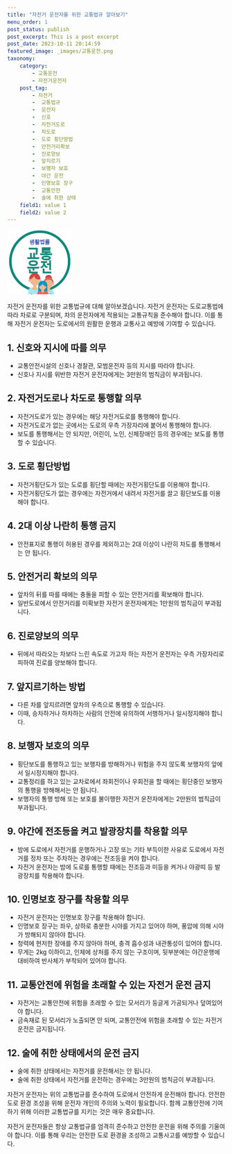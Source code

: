```yaml
---
title: "자전거 운전자를 위한 교통법규 알아보기"
menu_order: 1
post_status: publish
post_excerpt: This is a post excerpt
post_date: 2023-10-11 20:14:59
featured_image: _images/교통운전.png
taxonomy:
    category:
        - 교통운전
        - 자전거운전자
    post_tag:
        - 자전거
        -  교통법규
        -  운전자
        -  신호
        -  자전거도로
        -  차도로
        -  도로 횡단방법
        -  안전거리확보
        -  진로양보
        -  앞지르기
        -  보행자 보호
        -  야간 운전
        -  인명보호 장구
        -  교통안전
        -  술에 취한 상태
    field1: value 1
    field2: value 2
---
```


![교통운전](/_images/교통운전.png)

자전거 운전자를 위한 교통법규에 대해 알아보겠습니다. 자전거 운전자는 도로교통법에 따라 차로로 구분되며, 차의 운전자에게 적용되는 교통규칙을 준수해야 합니다. 이를 통해 자전거 운전자는 도로에서의 원활한 운행과 교통사고 예방에 기여할 수 있습니다.

## 1. 신호와 지시에 따를 의무

- 교통안전시설의 신호나 경찰관, 모범운전자 등의 지시를 따라야 합니다.
- 신호나 지시를 위반한 자전거 운전자에게는 3만원의 범칙금이 부과됩니다.

## 2. 자전거도로나 차도로 통행할 의무

- 자전거도로가 있는 경우에는 해당 자전거도로를 통행해야 합니다.
- 자전거도로가 없는 곳에서는 도로의 우측 가장자리에 붙어서 통행해야 합니다.
- 보도를 통행해서는 안 되지만, 어린이, 노인, 신체장애인 등의 경우에는 보도를 통행할 수 있습니다.

## 3. 도로 횡단방법

- 자전거횡단도가 있는 도로를 횡단할 때에는 자전거횡단도를 이용해야 합니다.
- 자전거횡단도가 없는 경우에는 자전거에서 내려서 자전거를 끌고 횡단보도를 이용해야 합니다.

## 4. 2대 이상 나란히 통행 금지

- 안전표지로 통행이 허용된 경우를 제외하고는 2대 이상이 나란히 차도를 통행해서는 안 됩니다.

## 5. 안전거리 확보의 의무

- 앞차의 뒤를 따를 때에는 충돌을 피할 수 있는 안전거리를 확보해야 합니다.
- 일반도로에서 안전거리를 미확보한 자전거 운전자에게는 1만원의 범칙금이 부과됩니다.

## 6. 진로양보의 의무

- 뒤에서 따라오는 차보다 느린 속도로 가고자 하는 자전거 운전자는 우측 가장자리로 피하여 진로를 양보해야 합니다.

## 7. 앞지르기하는 방법

- 다른 차를 앞지르려면 앞차의 우측으로 통행할 수 있습니다.
- 이때, 승차하거나 하차하는 사람의 안전에 유의하여 서행하거나 일시정지해야 합니다.

## 8. 보행자 보호의 의무

- 횡단보도를 통행하고 있는 보행자를 방해하거나 위험을 주지 않도록 보행자의 앞에서 일시정지해야 합니다.
- 교통정리를 하고 있는 교차로에서 좌회전이나 우회전을 할 때에는 횡단중인 보행자의 통행을 방해해서는 안 됩니다.
- 보행자의 통행 방해 또는 보호를 불이행한 자전거 운전자에게는 2만원의 범칙금이 부과됩니다.

## 9. 야간에 전조등을 켜고 발광장치를 착용할 의무

- 밤에 도로에서 자전거를 운행하거나 고장 또는 기타 부득이한 사유로 도로에서 자전거를 정차 또는 주차하는 경우에는 전조등을 켜야 합니다.
- 자전거 운전자는 밤에 도로를 통행할 때에는 전조등과 미등을 켜거나 야광띠 등 발광장치를 착용해야 합니다.

## 10. 인명보호 장구를 착용할 의무

- 자전거 운전자는 인명보호 장구를 착용해야 합니다.
- 인명보호 장구는 좌우, 상하로 충분한 시야를 가지고 있어야 하며, 풍압에 의해 시야가 방해되지 않아야 합니다.
- 청력에 현저한 장애를 주지 않아야 하며, 충격 흡수성과 내관통성이 있어야 합니다.
- 무게는 2kg 이하이고, 인체에 상처를 주지 않는 구조이며, 뒷부분에는 야간운행에 대비하여 반사체가 부착되어 있어야 합니다.

## 11. 교통안전에 위험을 초래할 수 있는 자전거 운전 금지

- 자전거는 교통안전에 위험을 초래할 수 있는 모서리가 둥글게 가공되거나 덮여있어야 합니다.
- 금속재로 된 모서리가 노출되면 안 되며, 교통안전에 위험을 초래할 수 있는 자전거 운전은 금지됩니다.

## 12. 술에 취한 상태에서의 운전 금지

- 술에 취한 상태에서는 자전거를 운전해서는 안 됩니다.
- 술에 취한 상태에서 자전거를 운전하는 경우에는 3만원의 범칙금이 부과됩니다.

자전거 운전자는 위의 교통법규를 준수하여 도로에서 안전하게 운전해야 합니다. 안전한 도로 환경 조성을 위해 운전자 개인의 주의와 노력이 필요합니다. 함께 교통안전에 기여하기 위해 이러한 교통법규를 지키는 것은 매우 중요합니다. 

자전거 운전자들은 항상 교통법규를 엄격히 준수하고 안전한 운전을 위해 주의를 기울여야 합니다. 이를 통해 우리는 안전한 도로 환경을 조성하고 교통사고를 예방할 수 있습니다.

